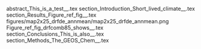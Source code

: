 abstract_This_is_a_test__.tex
section_Introduction_Short_lived_climate__.tex
section_Results_Figure_ref_fig__.tex
figures/map2x25_drfde_annmean/map2x25_drfde_annmean.png
Figure_ref_fig_drfcomb85_shows__.tex
section_Conclusions_This_is_also__.tex
section_Methods_The_GEOS_Chem__.tex